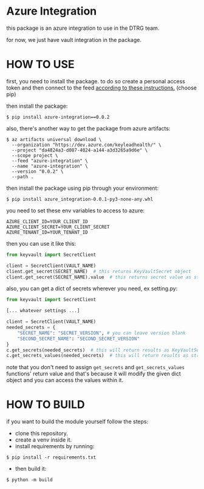 # Azure Integration

this package is an azure integration to use in the DTRG team.

for now, we just have vault integration in the package.

# HOW TO USE
first, you need to install the package. to do so create a personal access token and then connect to the feed [according to these instructions.](https://dev.azure.com/keyleadhealth/Klinik/_packaging?_a=connect&feed=azure-integration) (choose pip)

then install the package:
```shell
$ pip install azure-integration==0.0.2
```

also, there's another way to get the package from azure artifacts:
```shell
$ az artifacts universal download \
  --organization "https://dev.azure.com/keyleadhealth/" \
  --project "da4824a3-d087-4024-a144-a3d3265a9d6e" \
  --scope project \
  --feed "azure-integration" \
  --name "azure-integration" \
  --version "0.0.2" \
  --path .
```

then install the package using pip through your environment:
```shell
$ pip install azure_integration-0.0.1-py3-none-any.whl
```

you need to set these env variables to access to azure:
```shell
AZURE_CLIENT_ID=YOUR_CLIENT_ID
AZURE_CLIENT_SECRET=YOUR_CLIENT_SECRET
AZURE_TENANT_ID=YOUR_TENANT_ID
```

then you can use it like this:
```python
from keyvault import SecretClient

client = SecretClient(VAULT_NAME)
client.get_secret(SECRET_NAME)  # this returns KeyVaultSecret object
client.get_secret(SECRET_NAME).value  # this returns secret value as string
```

also, you can get a dict of secrets wherever you need, ex setting.py:
```python
from keyvault import SecretClient

[... whatever settings ...]

client = SecretClient(VAULT_NAME)
needed_secrets = {
    "SECRET_NAME": "SECRET_VERSION", # you can leave version blank
    "SECOND_SECRET_NAME": "SECOND_SECRET_VERSION"
}
c.get_secrets(needed_secrets)  # this will return results as KeyVaultSecret
c.get_secrets_values(needed_secrets)  # this will return results as str
```
note that you don't need to assign `get_secrets` and `get_secrets_values` functions' return value and that's because it will modify the given dict object and you can access the values within it.

# HOW TO BUILD
if you want to build the module yourself follow the steps:
- clone this repository.
- create a venv inside it.
- install requirements by running:
```shell
$ pip install -r requirements.txt
```
- then build it:
```shell
$ python -m build
```
